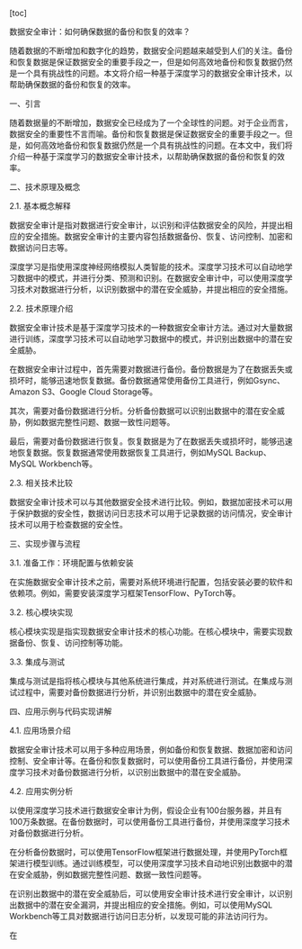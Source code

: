 
[toc]                    
                
                
数据安全审计：如何确保数据的备份和恢复的效率？

随着数据的不断增加和数字化的趋势，数据安全问题越来越受到人们的关注。备份和恢复数据是保证数据安全的重要手段之一，但是如何高效地备份和恢复数据仍然是一个具有挑战性的问题。本文将介绍一种基于深度学习的数据安全审计技术，以帮助确保数据的备份和恢复的效率。

一、引言

随着数据量的不断增加，数据安全已经成为了一个全球性的问题。对于企业而言，数据安全的重要性不言而喻。备份和恢复数据是保证数据安全的重要手段之一。但是，如何高效地备份和恢复数据仍然是一个具有挑战性的问题。在本文中，我们将介绍一种基于深度学习的数据安全审计技术，以帮助确保数据的备份和恢复的效率。

二、技术原理及概念

2.1. 基本概念解释

数据安全审计是指对数据进行安全审计，以识别和评估数据安全的风险，并提出相应的安全措施。数据安全审计的主要内容包括数据备份、恢复、访问控制、加密和数据访问日志等。

深度学习是指使用深度神经网络模拟人类智能的技术。深度学习技术可以自动地学习数据中的模式，并进行分类、预测和识别。在数据安全审计中，可以使用深度学习技术对数据进行分析，以识别数据中的潜在安全威胁，并提出相应的安全措施。

2.2. 技术原理介绍

数据安全审计技术是基于深度学习技术的一种数据安全审计方法。通过对大量数据进行训练，深度学习技术可以自动地学习数据中的模式，并识别出数据中的潜在安全威胁。

在数据安全审计过程中，首先需要对数据进行备份。备份数据是为了在数据丢失或损坏时，能够迅速地恢复数据。备份数据通常使用备份工具进行，例如Gsync、Amazon S3、Google Cloud Storage等。

其次，需要对备份数据进行分析。分析备份数据可以识别出数据中的潜在安全威胁，例如数据完整性问题、数据一致性问题等。

最后，需要对备份数据进行恢复。恢复数据是为了在数据丢失或损坏时，能够迅速地恢复数据。恢复数据通常使用数据恢复工具进行，例如MySQL Backup、MySQL Workbench等。

2.3. 相关技术比较

数据安全审计技术可以与其他数据安全技术进行比较。例如，数据加密技术可以用于保护数据的安全性，数据访问日志技术可以用于记录数据的访问情况，安全审计技术可以用于检查数据的安全性。

三、实现步骤与流程

3.1. 准备工作：环境配置与依赖安装

在实施数据安全审计技术之前，需要对系统环境进行配置，包括安装必要的软件和依赖项。例如，需要安装深度学习框架TensorFlow、PyTorch等。

3.2. 核心模块实现

核心模块实现是指实现数据安全审计技术的核心功能。在核心模块中，需要实现数据备份、恢复、访问控制等功能。

3.3. 集成与测试

集成与测试是指将核心模块与其他系统进行集成，并对系统进行测试。在集成与测试过程中，需要对备份数据进行分析，并识别出数据中的潜在安全威胁。

四、应用示例与代码实现讲解

4.1. 应用场景介绍

数据安全审计技术可以用于多种应用场景，例如备份和恢复数据、数据加密和访问控制、安全审计等。在备份和恢复数据时，可以使用备份工具进行备份，并使用深度学习技术对备份数据进行分析，以识别出数据中的潜在安全威胁。

4.2. 应用实例分析

以使用深度学习技术进行数据安全审计为例，假设企业有100台服务器，并且有100万条数据。在备份数据时，可以使用备份工具进行备份，并使用深度学习技术对备份数据进行分析。

在分析备份数据时，可以使用TensorFlow框架进行数据处理，并使用PyTorch框架进行模型训练。通过训练模型，可以使用深度学习技术自动地识别出数据中的潜在安全威胁，例如数据完整性问题、数据一致性问题等。

在识别出数据中的潜在安全威胁后，可以使用安全审计技术进行安全审计，以识别出数据中的潜在安全漏洞，并提出相应的安全措施。例如，可以使用MySQL Workbench等工具对数据进行访问日志分析，以发现可能的非法访问行为。

在

